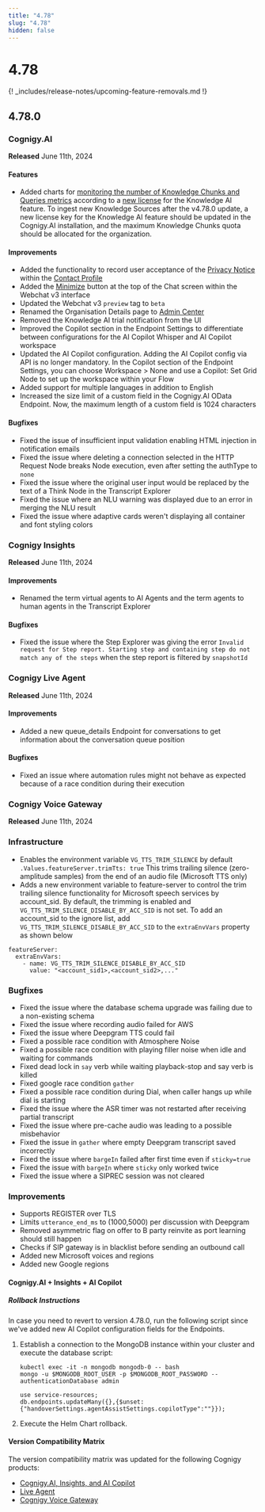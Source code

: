 ```yaml
---
title: "4.78"
slug: "4.78"
hidden: false
---
```


# 4.78

{! _includes/release-notes/upcoming-feature-removals.md !}

## 4.78.0

### Cognigy.AI

**Released** June 11th, 2024

#### Features

- Added charts for [monitoring the number of Knowledge Chunks and Queries metrics](../ai/administer/access/admin-center.md#knowledge-ai) according to a [new license](../ai/empower/knowledge-ai/activate.md#apply-for-a-license) for the Knowledge AI feature. To ingest new Knowledge Sources after the v4.78.0 update, a new license key for the Knowledge AI feature should be updated in the Cognigy.AI installation, and the maximum Knowledge Chunks quota should be allocated for the organization.

#### Improvements

- Added the functionality to record user acceptance of the [Privacy Notice](../webchat/v3/features.md#privacy-notice) within the [Contact Profile](../ai/analyze/contact-profiles.md#profile-schema)
- Added the [Minimize](../webchat/v3/features.md#controlling-the-chat-window) button at the top of the Chat screen within the Webchat v3 interface 
- Updated the Webchat v3 `preview` tag to `beta`
- Renamed the Organisation Details page to [Admin Center](../ai/administer/access/admin-center.md)
- Removed the Knowledge AI trial notification from the UI
- Improved the Copilot section in the Endpoint Settings to differentiate between configurations for the AI Copilot Whisper and AI Copilot workspace
- Updated the AI Copilot configuration. Adding the AI Copilot config via API is no longer mandatory. In the Copilot section of the Endpoint Settings, you can choose Workspace > None and use a Copilot: Set Grid Node to set up the workspace within your Flow
- Added support for multiple languages in addition to English
- Increased the size limit of a custom field in the Cognigy.AI OData Endpoint. Now, the maximum length of a custom field is 1024 characters

#### Bugfixes

- Fixed the issue of insufficient input validation enabling HTML injection in notification emails
- Fixed the issue where deleting a connection selected in the HTTP Request Node breaks Node execution, even after setting the authType to `none`
- Fixed the issue where the original user input would be replaced by the text of a Think Node in the Transcript Explorer
- Fixed the issue where an NLU warning was displayed due to an error in merging the NLU result
- Fixed the issue where adaptive cards weren't displaying all container and font styling colors

### Cognigy Insights

**Released** June 11th, 2024

#### Improvements

- Renamed the term virtual agents to AI Agents and the term agents to human agents in the Transcript Explorer

#### Bugfixes

- Fixed the issue where the Step Explorer was giving the error `Invalid request for Step report. Starting step and containing step do not match any of the steps` when the step report is filtered by `snapshotId`

### Cognigy Live Agent

**Released** June 11th, 2024

#### Improvements

- Added a new queue_details Endpoint for conversations to get information about the conversation queue position

#### Bugfixes

- Fixed an issue where automation rules might not behave as expected because of a race condition during their execution 

### Cognigy Voice Gateway

**Released** June 11th, 2024

### Infrastructure

- Enables the environment variable `VG_TTS_TRIM_SILENCE` by default `.Values.featureServer.trimTts: true`
  This trims trailing silence (zero-amplitude samples) from the end of an audio file (Microsoft TTS only)
- Adds a new environment variable to feature-server to control the trim trailing silence functionality for Microsoft speech services by account_sid. By default, the trimming is enabled and `VG_TTS_TRIM_SILENCE_DISABLE_BY_ACC_SID` is not set. To add an account_sid to the ignore list, add `VG_TTS_TRIM_SILENCE_DISABLE_BY_ACC_SID` to the `extraEnvVars` property as shown below
```
featureServer:
  extraEnvVars:
    - name: VG_TTS_TRIM_SILENCE_DISABLE_BY_ACC_SID
      value: "<account_sid1>,<account_sid2>,..."
```

### Bugfixes

- Fixed the issue where the database schema upgrade was failing due to a non-existing schema
- Fixed the issue where recording audio failed for AWS
- Fixed the issue where Deepgram TTS could fail
- Fixed a possible race condition with Atmosphere Noise 
- Fixed a possible race condition with playing filler noise when idle and waiting for commands
- Fixed dead lock in `say` verb while waiting playback-stop and say verb is killed
- Fixed google race condition `gather`
- Fixed a possible race condition during Dial, when caller hangs up while dial is starting
- Fixed the issue where the ASR timer was not restarted after receiving partial transcript
- Fixed the issue where pre-cache audio was leading to a possible misbehavior
- Fixed the issue in `gather` where empty Deepgram transcript saved incorrectly 
- Fixed the issue where `bargeIn` failed after first time even if `sticky=true`
- Fixed the issue with `bargeIn` where `sticky` only worked twice
- Fixed the issue where a SIPREC session was not cleared

### Improvements

- Supports REGISTER over TLS
- Limits `utterance_end_ms` to (1000,5000) per discussion with Deepgram
- Removed asymmetric flag on offer to B party reinvite as port learning should still happen
- Checks if SIP gateway is in blacklist before sending an outbound call
- Added new Microsoft voices and regions
- Added new Google regions

#### Cognigy.AI + Insights + AI Copilot

##### Rollback Instructions

In case you need to revert to version 4.78.0, run the following script since we've added new AI Copilot configuration fields for the Endpoints.

1. Establish a connection to the MongoDB instance within your cluster and execute the database script:

    ```
    kubectl exec -it -n mongodb mongodb-0 -- bash
    mongo -u $MONGODB_ROOT_USER -p $MONGODB_ROOT_PASSWORD --authenticationDatabase admin

    use service-resources;
    db.endpoints.updateMany({},{$unset:{"handoverSettings.agentAssistSettings.copilotType":""}});
    ```

2. Execute the Helm Chart rollback.

#### Version Compatibility Matrix

The version compatibility matrix was updated for the following Cognigy products:

- [Cognigy.AI, Insights, and AI Copilot](../ai/installation/version-compatibility-matrix.md)
- [Live Agent](../live-agent/installation/deployment/version-compatibility-matrix.md)
- [Cognigy Voice Gateway](../voice-gateway/installation/version-compatibility-matrix.md)